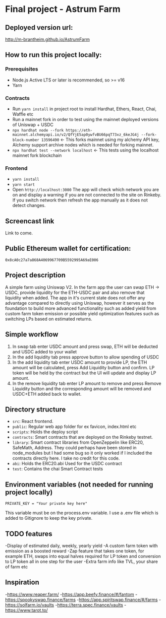 # Final project - Astrum Farm

## Deployed version url:

http://m-brantheim.github.io/AstrumFarm

## How to run this project locally:

### Prerequisites

- Node.js Active LTS or later is recommended, so >= v16
- Yarn

### Contracts

- Run `yarn install` in project root to install Hardhat, Ethers, React, Chai, Waffle etc
- Run a mainnet fork in order to test using the mainnet deployed versions of Uniswap + USDC
- `npx hardhat node --fork https://eth-mainnet.alchemyapi.io/v2/QfYjE5ap0ywfvBU66pqT73xz_6keJG4j --fork-block-number 13596490` <- This forks mainnet using my          alchemy API key, Alchemy support archive nodes which is needed for forking mainnet.
- `npx hardhat test --network localhost` <- This tests using the localhost mainnet fork blockchain

### Frontend

- `yarn install`
- `yarn start`
- Open `http://localhost:3000` The app will check which network you are on and display a warning if you are not connected to the site on Rinkeby. If you switch       network then refresh the app manually as it does not detect changes.

## Screencast link

Link to come.

## Public Ethereum wallet for certification:

`0x8cA0c27a7a868A4069967709B5592995A69aE006`

## Project description

A simple farm using Uniswap V2. In the farm app the user can swap ETH -> USDC, provide liquidity for the ETH-USDC pair and also remove that liquidity when added.
The app in it's current state does not offer any advantage compared to directly using Uniswap, however it serves as the foundation to build more advanced functionality such as added yield from custom farm token emission or possible yield optimization features such as switching LPs based on estimated returns.

## Simple workflow

1. In swap tab enter USDC amount and press swap, ETH will be deducted and USDC added to your wallet
2. In the add liquidity tab press approve button to allow spending of USDC
3. In the add liquidity tab enter USDC amount to provide LP, the ETH amount will be calculated, press Add Liquidity button and confirm. LP token will be held by the contract but the UI will update and display LP amount.
4. In the remove liquidity tab enter LP amount to remove and press Remove Liquidity button and the corresponding amount will be removed and USDC+ETH added back to wallet.

## Directory structure

- `src`: React frontend.
- `public`: Regular web app folder for ex favicon, index.html etc
- `scripts`: Holds the deploy script
- `contracts`: Smart contracts that are deployed on the Rinkeby testnet.
- `library`: Smart contract libraries from OpenZeppelin like ERC20, SafeMath, Address. They could perhaps have been stored in node_modules but I had some bug so it    only worked if I included the contracts directly here. I take no credit for this code.
- `abi`: Holds the ERC20.abi Used for the USDC contract
- `test`: Contains the chai Smart Contract tests

## Environment variables (not needed for running project locally)

```
PRIVATE_KEY = "Your private key here"
```
This variable must be on the process.env variable. I use a .env file which is added to Gitignore to keep the key private.

## TODO features

-Display of estimated daily, weekly, yearly yield
-A custom farm token with emission as a boosted reward
-Zap feature that takes one token, for example ETH, swaps into equal halves required for LP token and conversion to LP token all in one step for the user
-Extra farm info like TVL, your share of farm etc


## Inspiration

-https://www.reaper.farm/
-https://app.beefy.finance/#/fantom
-https://spookyswap.finance/farms
-https://app.spiritswap.finance/#/farms
-https://solfarm.io/vaults
-https://terra.spec.finance/vaults
-https://www.tarot.to/
